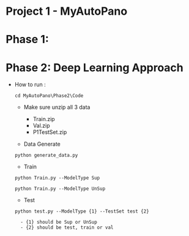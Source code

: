 # Project 1 - MyAutoPano

# Phase 1: 



# Phase 2: Deep Learning Approach

- How to run :

    ```
    cd MyAutoPano\Phase2\Code
    ```
    - Make sure unzip all 3 data
        - Train.zip
        - Val.zip
        - P1TestSet.zip

    - Data Generate
    ```
    python generate_data.py
    ```

    - Train
    ```
    python Train.py --ModelType Sup
    ```
    ```
    python Train.py --ModelType UnSup
    ```

    - Test
    ```
    python test.py --ModelType {1} --TestSet test {2}
    ```
        - {1} should be Sup or UnSup
        - {2} should be test, train or val